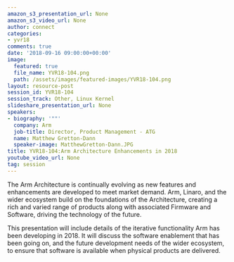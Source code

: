 ```yaml
---
amazon_s3_presentation_url: None
amazon_s3_video_url: None
author: connect
categories:
- yvr18
comments: true
date: '2018-09-16 09:00:00+00:00'
image:
  featured: true
  file_name: YVR18-104.png
  path: /assets/images/featured-images/YVR18-104.png
layout: resource-post
session_id: YVR18-104
session_track: Other, Linux Kernel
slideshare_presentation_url: None
speakers:
- biography: '""'
  company: Arm
  job-title: Director, Product Management - ATG
  name: Matthew Gretton-Dann
  speaker-image: MatthewGretton-Dann.JPG
title: YVR18-104:Arm Architecture Enhancements in 2018
youtube_video_url: None
tag: session
---
```


The Arm Architecture is continually evolving as new features and enhancements are developed to meet market demand. Arm, Linaro, and the wider ecosystem build on the foundations of the Architecture, creating a rich and varied range of products along with associated Firmware and Software, driving the technology of the future.

This presentation will include details of the iterative functionality Arm has been developing in 2018.  It will discuss the software enablement that has been going on, and the future development needs of the wider ecosystem, to ensure that software is available when physical products are delivered.
